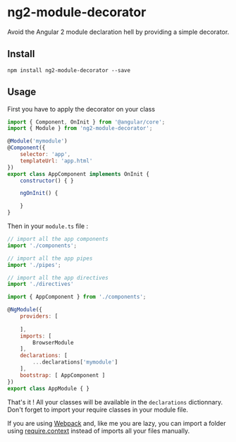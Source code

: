 # ng2-module-decorator

Avoid the Angular 2 module declaration hell by providing a simple decorator.

## Install

```npm install ng2-module-decorator --save```

## Usage

First you have to apply the decorator on your class

```Javascript
import { Component, OnInit } from '@angular/core';
import { Module } from 'ng2-module-decorator';

@Module('mymodule')
@Component({
    selector: 'app',
    templateUrl: 'app.html'
})
export class AppComponent implements OnInit {
    constructor() { }

    ngOnInit() {

    }
}

```

Then in your ```module.ts``` file : 

```Javascript
// import all the app components
import './components';

// import all the app pipes
import './pipes';

// import all the app directives
import './directives'

import { AppComponent } from './components';

@NgModule({
    providers: [
 
    ],
    imports: [
        BrowserModule
    ],
    declarations: [
        ...declarations['mymodule']
    ],
    bootstrap: [ AppComponent ]
})
export class AppModule { }
```

That's it ! All your classes will be available in the ```declarations``` dictionnary.
Don't forget to import your require classes in your module file.

If you are using [Webpack](https://webpack.github.io) and, like me you are lazy, you can import a folder using [require.context](https://webpack.github.io/docs/context.html) instead of imports all your files manually.
